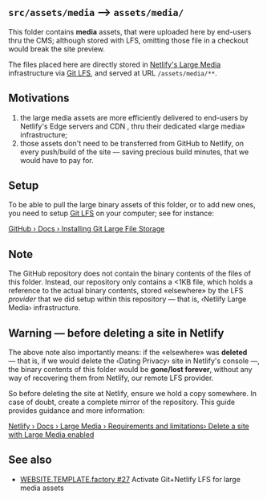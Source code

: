 ## `src/assets/media` ⟶ `assets/media/`

This folder contains **media** assets, that were uploaded
here by end-users thru the CMS; although stored with LFS,
omitting those file in a checkout would break the site preview.

The files placed here are directly stored in [Netlify's Large
Media](https://docs.netlify.com/large-media/overview/) infrastructure
via [Git LFS](https://git-lfs.github.com), and served at URL
`/assets/media/**`.

## Motivations

1. the large media assets are more efficiently delivered to
   end-users by Netlify's Edge servers and CDN , thru their
   dedicated «large media» infrastructure;
2. those assets don't need to be transferred from GitHub to
   Netlify, on every push/build of the site — saving precious
   build minutes, that we would have to pay for.

## Setup

To be able to pull the large binary assets of this folder,
or to  add new ones, you need to setup [Git LFS](https://git-lfs.github.com) on your computer; see for instance:

[GitHub › Docs › Installing Git Large File Storage](https://docs.github.com/en/github/managing-large-files/installing-git-large-file-storage)

## Note

The GitHub repository does not contain the binary
contents of the files of this folder. Instead, our repository
only contains a <1KB file, which holds a reference to the
actual binary contents, stored «elsewhere» by the LFS _provider_
that we did setup within this repository — that is, ‹Netlify
Large Media› infrastructure.

## Warning — before deleting a site in Netlify

The above note also importantly means: if the «elsewhere» was
**deleted** — that is, if we would delete the ‹Dating Privacy›
site in Netlify's console —, the binary contents of this folder
would be **gone/lost forever**, without any way of recovering
them from Netlify, our remote LFS provider.

So before deleting the site at Netlify, ensure we hold a copy
somewhere. In case of doubt, create a complete mirror of the
repository. This guide provides guidance and more information:

[Netlify › Docs › Large Media › Requirements and limitations› Delete a site with Large Media enabled](https://docs.netlify.com/large-media/requirements-and-limitations/#delete-a-site-with-large-media-enabled)

## See also

* [WEBSITE.TEMPLATE.factory #27](https://github.com/hestiaAI/website.template.factory/issues/27) Activate Git+Netlify LFS for large media assets